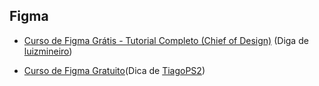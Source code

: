 ## Figma

- [Curso de Figma Grátis - Tutorial Completo (Chief of Design)](https://youtube.com/playlist?list=PLwgL9IEA0PxXzmOu0crRl9l6PT46nqtI9) (Diga de [luizmineiro](https://github.com/luizmineiro))

- [Curso de Figma Gratuito](https://www.cursou.com.br/design/figma/)(Dica de [TiagoPS2](https://github.com/TiagoPS2))
